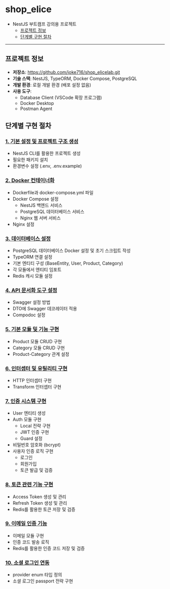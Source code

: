 # shop_elice
- NestJS 부트캠프 강의용 프로젝트
  - [프로젝트 정보](#프로젝트-정보)
  - [단계별 구현 절차](#단계별-구현-절차)

------

## 프로젝트 정보

- <b>저장소</b>: https://github.com/joke716/shop_elicelab.git
- <b>기술 스택</b>: NestJS, TypeORM, Docker Compose, PostgreSQL
- <b>개발 환경</b>: 로컬 개발 환경 (배포 설정 없음)
- <b>사용 도구</b>:
  - Database Client (VSCode 확장 프로그램)
  - Docker Desktop
  - Postman Agent

## 단계별 구현 절차

### [1. 기본 설정 및 프로젝트 구조 생성](./_docs/01_initial_setup_and_project_structure/README.md)
- NestJS CLI를 활용한 프로젝트 생성
- 필요한 패키지 설치
- 환경변수 설정 (.env, .env.example)

### [2. Docker 컨테이너화](./_docs/02_docker_containerization/README.md)
- Dockerfile과 docker-compose.yml 파일
- Docker Compose 설정
	- NestJS 백엔드 서비스
	- PostgreSQL 데이터베이스 서비스
	- Nginx 웹 서버 서비스
- Nginx 설정

### [3. 데이터베이스 설정](./_docs/03_database_setup/README.md)
- PostgreSQL 데이터베이스 Docker 설정 및 초기 스크립트 작성
- TypeORM 연결 설정
- 기본 엔티티 구성 (BaseEntity, User, Product, Category)
- 각 모듈에서 엔티티 임포트
- Redis 캐시 모듈 설정

### [4. API 문서화 도구 설정](./_docs/04_api_documentation_tools_setup/README.md)
- Swagger 설정 방법
- DTO에 Swagger 데코레이터 적용
- Compodoc 설정

### [5. 기본 모듈 및 기능 구현](./_docs/05_basic_modules_and_feature_implementation/README.md)
- Product 모듈 CRUD 구현
- Category 모듈 CRUD 구현
- Product-Category 관계 설정

### [6. 인터셉터 및 유틸리티 구현](./_docs/06_interceptors_and_utilities_implementation/README.md)
- HTTP 인터셉터 구현
- Transform 인터셉터 구현

### [7. 인증 시스템 구현](./_docs/07_authentication_system_implementation/README.md)
- User 엔티티 생성
- Auth 모듈 구현
	- Local 전략 구현
	- JWT 인증 구현
	- Guard 설정
- 비밀번호 암호화 (bcrypt)
- 사용자 인증 로직 구현
	- 로그인
	- 회원가입
	- 토큰 발급 및 검증

### [8. 토큰 관련 기능 구현](./_docs/08_token_related_features_implementation/README.md)
- Access Token 생성 및 관리
- Refresh Token 생성 및 관리
- Redis를 활용한 토큰 저장 및 검증

### [9. 이메일 인증 기능](./_docs/09_email_verification_feature/README.md)
- 이메일 모듈 구현
- 인증 코드 발송 로직
- Redis를 활용한 인증 코드 저장 및 검증

### [10. 소셜 로그인 연동](./_docs/10_social_login_integration/README.md)
- provider enum 타입 정의
- 소셜 로그인 passport 전략 구현

